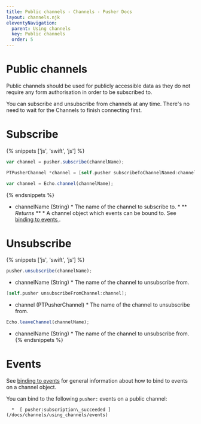 ```yaml
---
title: Public channels - Channels - Pusher Docs
layout: channels.njk
eleventyNavigation: 
  parent: Using channels
  key: Public channels
  order: 5
---
```

# Public channels
 
Public channels should be used for publicly accessible data as they do not require any form authorisation in order to be subscribed to. 
 
You can subscribe and unsubscribe from channels at any time. There's no need to wait for the Channels to finish connecting first. 
 
# Subscribe
 
{% snippets ['js', 'swift', 'js'] %}
 
```js
var channel = pusher.subscribe(channelName);
```
 
```swift
PTPusherChannel *channel = [self.pusher subscribeToChannelNamed:channelName];
```
 
```js
var channel = Echo.channel(channelName);
```
 
{% endsnippets %}
  *  channelName (String)  * The name of the channel to subscribe to.  </Item> *  ** *Returns* **  *  A channel object which events can be bound to. See [ binding to events ](/docs/channels/using_channels/events) .   </Item>  
# Unsubscribe
 
{% snippets ['js', 'swift', 'js'] %}
  
```js
pusher.unsubscribe(channelName);
```
  * channelName (String)  * The name of the channel to unsubscribe from.    
```swift
[self.pusher unsubscribeFromChannel:channel];
```
  * channel (PTPusherChannel)  * The name of the channel to unsubscribe from.    
```js
Echo.leaveChannel(channelName);
```
  * channelName (String)  * The name of the channel to unsubscribe from.    
{% endsnippets %}
 
# Events
 
See [binding to events](/docs/channels/using_channels/events) for general information about how to bind to events on a channel object. 
 
You can bind to the following `pusher:` events on a public channel: 

    
      *  [ pusher:subscription\_succeeded ](/docs/channels/using_channels/events) 
    
